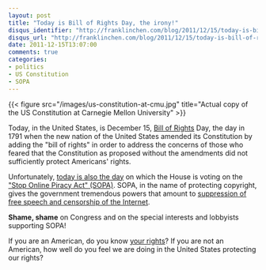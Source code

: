```yaml
---
layout: post
title: "Today is Bill of Rights Day, the irony!"
disqus_identifier: "http://franklinchen.com/blog/2011/12/15/today-is-bill-of-rights-day-the-irony/"
disqus_url: "http://franklinchen.com/blog/2011/12/15/today-is-bill-of-rights-day-the-irony/"
date: 2011-12-15T13:07:00
comments: true
categories:
- politics
- US Constitution
- SOPA
---
```

{{< figure src="/images/us-constitution-at-cmu.jpg" title="Actual copy of the US Constitution at Carnegie Mellon University" >}}

Today, in the United States, is December 15, [Bill of Rights](http://en.wikipedia.org/wiki/United_States_Bill_of_Rights) Day, the day in 1791 when the new nation of the United States amended its Constitution by adding the "bill of rights" in order to address the concerns of those who feared that the Constitution as proposed without the amendments did not sufficiently protect Americans' rights.

Unfortunately, [today is also the day](http://americancensorship.org/) on which the House is voting on the ["Stop Online Piracy Act" (SOPA)](http://en.wikipedia.org/wiki/Stop_Online_Piracy_Act). SOPA, in the name of protecting copyright, gives the government tremendous powers that amount to [suppression of free speech and censorship of the Internet](http://www.eff.org/deeplinks/2011/12/internet-inventors-warn-against-sopa-and-pipa).

**Shame, shame** on Congress and on the special interests and lobbyists supporting SOPA!

If you are an American, do you know [your rights](http://www.billofrightsinstitute.org/)? If you are not an American, how well do you feel we are doing in the United States protecting our rights?
